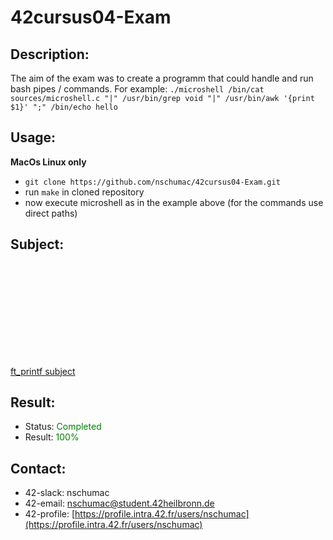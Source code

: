 # 42cursus04-Exam
## Description:
The aim of the exam was to create a programm that could handle and run bash pipes / commands. For example: `./microshell /bin/cat sources/microshell.c "|" /usr/bin/grep void "|" /usr/bin/awk '{print $1}' ";" /bin/echo hello ` 

## Usage:
**MacOs Linux only**
- `git clone https://github.com/nschumac/42cursus04-Exam.git`
- run `make` in cloned repository
- now execute microshell as in the example above (for the commands use direct paths)

## Subject:
<object data="https://github.com/nschumac/42cursus04-Exam/blob/main/subject/minitalk-en.pdf" type="application/pdf" width="700px" height="700px">
    <embed src="https://github.com/nschumac/42cursus04-Exam/blob/main/subject/minitalk-en.pdf">
        <p><a href="https://github.com/nschumac/42cursus04-Exam/blob/main/subject/minitalk-en.pdf">ft_printf subject</a></p>
    </embed>
</object>

## Result:
- Status: <span style="color:green">Completed</span>
- Result: <span style="color:green">100%</span>

## Contact:
- 42-slack: nschumac
- 42-email: nschumac@student.42heilbronn.de
- 42-profile: [https://profile.intra.42.fr/users/nschumac](https://profile.intra.42.fr/users/nschumac)
